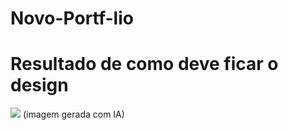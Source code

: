 # Novo-Portf-lio


# Resultado de como deve ficar o design
<img src="./imgs/imagem para o portfólio.jpg">
(imagem gerada com IA)
